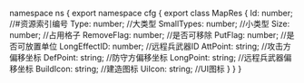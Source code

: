 namespace ns {
	export namespace cfg {
		export class MapRes {
			Id: number;		//#资源索引编号
			Type: number;		//大类型
			SmallTypes: number;		//小类型
			Size: number;		//占用格子
			RemoveFlag: number;		//是否可移除
			PutFlag: number;		//是否可放置单位
			LongEffectID: number;		//远程兵武器ID
			AttPoint: string;		//攻击方偏移坐标
			DefPoint: string;		//防守方偏移坐标
			LongPoint: string;		//远程兵武器偏移坐标
			BuildIcon: string;		//建造图标
			UiIcon: string;		//UI图标
		}
	}
}